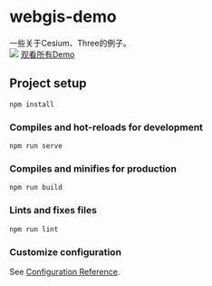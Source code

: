 # webgis-demo

一些关于Cesium、Three的例子。  
![](demo.gif)
[观看所有Demo](https://zhengjie9510.github.io/webgis-demo/#/)

## Project setup
```
npm install
```

### Compiles and hot-reloads for development
```
npm run serve
```

### Compiles and minifies for production
```
npm run build
```

### Lints and fixes files
```
npm run lint
```

### Customize configuration
See [Configuration Reference](https://cli.vuejs.org/config/).
